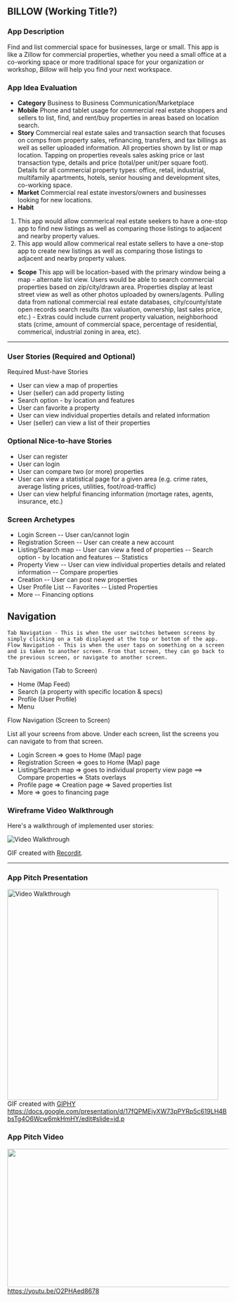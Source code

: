 ## BILLOW (Working Title?)

### App Description
Find and list commercial space for businesses, large or small. This app is like a Zillow for commercial properties, whether you need a small office at a co-working space or more traditional space for your organization or workshop, *Billow* will help you find your next workspace. 

### App Idea Evaluation
- **Category** Business to Business Communication/Marketplace
- **Mobile** Phone and tablet usage for commercial real estate shoppers and sellers to list, find, and rent/buy properties in areas based on location search. 
- **Story** Commercial real estate sales and transaction search that focuses on comps from property sales, refinancing, transfers, and tax billings as well as seller uploaded information. All properties shown by list or map location. Tapping on properties reveals sales asking price or last transaction type, details and price (total/per unit/per square foot). Details for all commercial property types: office, retail, industrial, multifamily apartments, hotels, senior housing and development sites, co-working space.
- **Market** Commercial real estate investors/owners and businesses looking for new locations.
- **Habit** 
1. This app would allow commerical real estate seekers to have a one-stop app to find new listings as well as comparing those listings to adjacent and nearby property values. 
2. This app would allow commerical real estate sellers to have a one-stop app to create new listings as well as comparing those listings to adjacent and nearby property values. 
- **Scope** This app will be location-based with the primary window being a map - alternate list view. Users would be able to search commercial properties based on zip/city/drawn area. Properties display at least street view as well as other photos uploaded by owners/agents. Pulling data from national commercial real estate databases, city/county/state open records search results (tax valuation, ownership, last sales price, etc.) - Extras could include current property valuation, neighborhood stats (crime, amount of commercial space, percentage of residential, commerical, industrial zoning in area, etc).

---

### User Stories (Required and Optional)

Required Must-have Stories

- User can view a map of properties
- User (seller) can add property listing
- Search option - by location and features
- User can favorite a property
- User can view individual properties details and related information
- User (seller) can view a list of their properties

### Optional Nice-to-have Stories

- User can register
- User can login
- User can compare two (or more) properties
- User can view a statistical page for a given area (e.g. crime rates, average listing prices, utilities, foot/road-traffic)
- User can view helpful financing information (mortage rates, agents, insurance, etc.)

### Screen Archetypes

- Login Screen
    -- User can/cannot login
- Registration Screen
    -- User can create a new account
- Listing/Search map
    -- User can view a feed of properties
    -- Search option - by location and features
    -- Statistics
- Property View
    -- User can view individual properties details and related information
    -- Compare properties
- Creation
    -- User can post new properties
- User Profile List
    -- Favorites
    -- Listed Properties
- More
    -- Financing options

## Navigation

    Tab Navigation - This is when the user switches between screens by simply clicking on a tab displayed at the top or bottom of the app.
    Flow Navigation - This is when the user taps on something on a screen and is taken to another screen. From that screen, they can go back to the previous screen, or navigate to another screen.

Tab Navigation (Tab to Screen)

- Home (Map Feed)
- Search (a property with specific location & specs)
- Profile (User Profile)
- Menu

Flow Navigation (Screen to Screen)

List all your screens from above. Under each screen, list the screens you can navigate to from that screen.

- Login Screen
    => goes to Home (Map) page
- Registration Screen 
    => goes to Home (Map) page
- Listing/Search map
    => goes to individual property view page
        ==> Compare properties
    => Stats overlays
- Profile page
    => Creation page
    => Saved properties list
- More
    => goes to financing page

### Wireframe Video Walkthrough

Here's a walkthrough of implemented user stories:

<img src='http://recordit.co/fISIATTAOT.gif' title='Video Walkthrough' width='' alt='Video Walkthrough' />

GIF created with [Recordit](http://www.recordit.co).

---

### App Pitch Presentation
<img src='https://media.giphy.com/media/nqfUQs9BCFWyv1eAjC/giphy.gif' title='Video Walkthrough' width="480" alt='Video Walkthrough'><br>
GIF created with [GIPHY](https://giphy.com/gifs/nqfUQs9BCFWyv1eAjC)<br>
https://docs.google.com/presentation/d/17fQPMEjyXW73pPYRp5c619LH4BbsTg4O6Wcw6mkHmHY/edit#slide=id.p

### App Pitch Video
<img width="560" height="315" src="https://www.youtube.com/embed/O2PHAed8678" frameborder="0" allow="accelerometer; autoplay; encrypted-media; gyroscope; picture-in-picture" allowfullscreen><br>
https://youtu.be/O2PHAed8678
